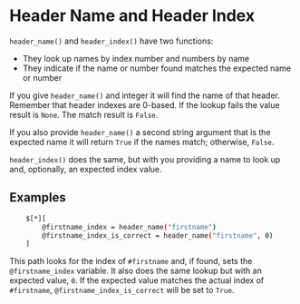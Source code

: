 
# Header Name and Header Index

`header_name()` and `header_index()` have two functions:
- They look up names by index number and numbers by name
- They indicate if the name or number found matches the expected name or number

If you give `header_name()` and integer it will find the name of that header. Remember that header indexes are 0-based. If the lookup fails the value result is `None`. The match result is `False`.

If you also provide `header_name()` a second string argument that is the expected name it will return `True` if the names match; otherwise, `False`.

`header_index()` does the same, but with you providing a name to look up and, optionally, an expected index value.


## Examples

```bash
    $[*][
        @firstname_index = header_name("firstname")
        @firstname_index_is_correct = header_name("firstname", 0)
    ]
```
This path looks for the index of `#firstname` and, if found, sets the `@firstname_index` variable. It also does the same lookup but with an expected value, `0`. If the expected value matches the actual index of `#firstname`, `@firstname_index_is_correct` will be set to `True`.

